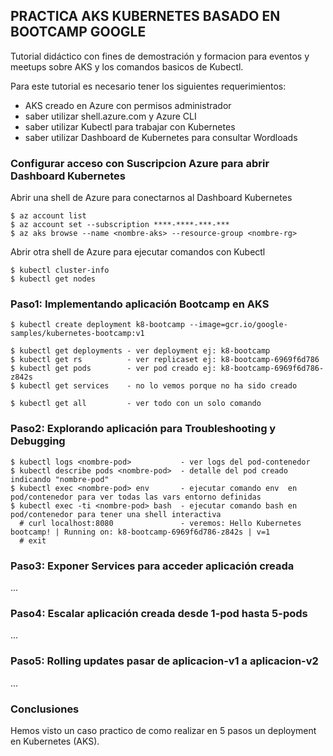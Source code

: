 **PRACTICA AKS KUBERNETES BASADO EN BOOTCAMP GOOGLE**
------------------------------------------------------------------

Tutorial didáctico con fines de demostración y formacion para eventos y meetups sobre AKS y los comandos basicos de Kubectl.

Para este tutorial es necesario tener los siguientes requerimientos:
- AKS creado en Azure con permisos administrador
- saber utilizar shell.azure.com y Azure CLI
- saber utilizar Kubectl para trabajar con Kubernetes
- saber utilizar Dashboard de Kubernetes para consultar Wordloads


### Configurar acceso con Suscripcion Azure para abrir Dashboard Kubernetes

Abrir una shell de Azure para conectarnos al Dashboard Kubernetes
```
$ az account list
$ az account set --subscription ****-****-***-***
$ az aks browse --name <nombre-aks> --resource-group <nombre-rg> 
```

Abrir otra shell de Azure para ejecutar comandos con Kubectl
```
$ kubectl cluster-info
$ kubectl get nodes
```

### Paso1: Implementando aplicación Bootcamp en AKS

```
$ kubectl create deployment k8-bootcamp --image=gcr.io/google-samples/kubernetes-bootcamp:v1

$ kubectl get deployments - ver deployment ej: k8-bootcamp
$ kubectl get rs          - ver replicaset ej: k8-bootcamp-6969f6d786
$ kubectl get pods        - ver pod creado ej: k8-bootcamp-6969f6d786-z842s 
$ kubectl get services    - no lo vemos porque no ha sido creado

$ kubectl get all         - ver todo con un solo comando
```

### Paso2:  Explorando aplicación para Troubleshooting y Debugging 

```
$ kubectl logs <nombre-pod>           - ver logs del pod-contenedor
$ kubectl describe pods <nombre-pod>  - detalle del pod creado indicando "nombre-pod"
$ kubectl exec <nombre-pod> env       - ejecutar comando env  en pod/contenedor para ver todas las vars entorno definidas
$ kubectl exec -ti <nombre-pod> bash  - ejecutar comando bash en pod/contenedor para tener una shell interactiva
  # curl localhost:8080               - veremos: Hello Kubernetes bootcamp! | Running on: k8-bootcamp-6969f6d786-z842s | v=1
  # exit
```


### Paso3: Exponer Services para acceder aplicación creada

...


### Paso4: Escalar aplicación creada desde 1-pod hasta 5-pods

...

### Paso5: Rolling updates pasar de aplicacion-v1 a aplicacion-v2

...

### Conclusiones
Hemos visto un caso practico de como realizar en 5 pasos un deployment en Kubernetes (AKS).


